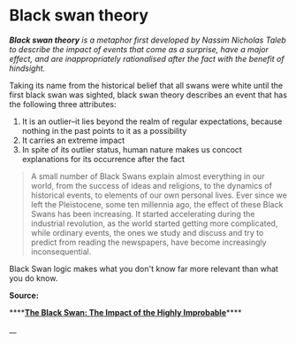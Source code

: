 # Black swan theory

_**Black swan theory** is a metaphor_  _first developed by Nassim Nicholas Taleb to describe the impact of events that come as a surprise, have a major effect, and are inappropriately rationalised after the fact with the benefit of hindsight._ 

Taking its name from the historical belief that all swans were white until the first black swan was sighted, black swan theory describes an event that has the following three attributes: 

1. It is an outlier–it lies beyond the realm of regular expectations, because nothing in the past points to it as a possibility
2. It carries an extreme impact
3. In spite of its outlier status, human nature makes us concoct explanations for its occurrence after the fact 

> A small number of Black Swans explain almost everything in our world, from the success of ideas and religions, to the dynamics of historical events, to elements of our own personal lives. Ever since we left the Pleistocene, some ten millennia ago, the effect of these Black Swans has been increasing. It started accelerating during the industrial revolution, as the world started getting more complicated, while ordinary events, the ones we study and discuss and try to predict from reading the newspapers, have become increasingly inconsequential.

Black Swan logic makes what you don't know far more relevant than what you do know. 

**Source:** 

\*\*\*\*[**The Black Swan: The Impact of the Highly Improbable**](https://www.nytimes.com/2007/04/22/books/chapters/0422-1st-tale.html)\*\*\*\*

\_\_

